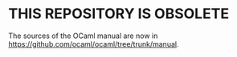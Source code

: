THIS REPOSITORY IS OBSOLETE
===========================

The sources of the OCaml manual are now in https://github.com/ocaml/ocaml/tree/trunk/manual.

